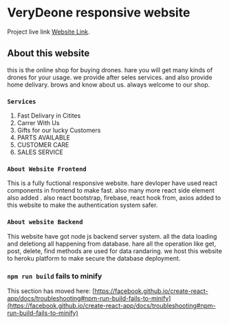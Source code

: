 # VeryDeone responsive website

Project live link [Website Link](https://droneshop-cliant-website.web.app/).

## About this website

this is the online shop for buying drones. hare you will get many kinds of drones for your usage.
we provide after seles services. and also provide home delivary. brows and know about us. always welcome to our shop.

### `Services`

1. Fast Delivary in Citites
2. Carrer With Us
3. Gifts for our lucky Customers
4. PARTS AVAILABLE
5. CUSTOMER CARE
6. SALES SERVICE



### `About Website Frontend`

This is a fully fuctional responsive website. hare devloper have used react components
in frontend to make fast. also many more react side element also added .
also react bootstrap, firebase, react hook from, axios added to this website to make the authentication system safer.

### `About website Backend`

This website have got node js backend server system. all the data loading and deletiong all happening from database. hare all the operation like get, post, delete, find methods are used for  data randaring.
we host this website to heroku platform to make secure the database deployment.

### `npm run build` fails to minify

This section has moved here: [https://facebook.github.io/create-react-app/docs/troubleshooting#npm-run-build-fails-to-minify](https://facebook.github.io/create-react-app/docs/troubleshooting#npm-run-build-fails-to-minify)
